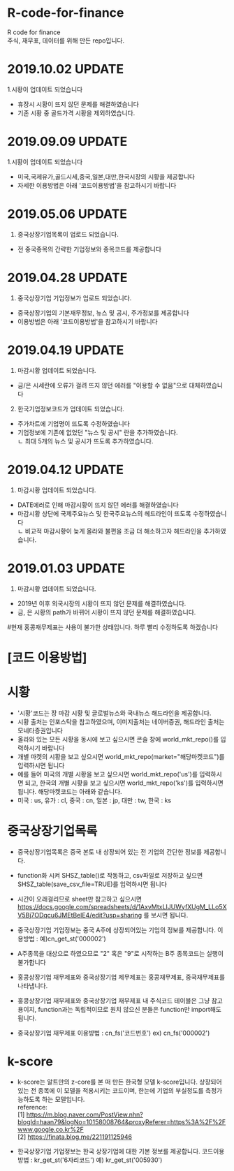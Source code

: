 # R-code-for-finance
R code for finance <br>
주식, 재무표, 데이터를 위해 만든 repo입니다. 

# 2019.10.02 UPDATE
1.시황이 업데이트 되었습니다
- 휴장시 시황이 뜨지 않던 문제를 해결하였습니다 <br>
- 기존 시황 중 골드가격 시황을 제외하였습니다. <br>

# 2019.09.09 UPDATE
1.시황이 업데이트 되었습니다
- 미국,국제유가,골드시세,중국,일본,대만,한국시장의 시황을 제공합니다 <br>
- 자세한 이용방법은 아래 '코드이용방법'을 참고하시기 바랍니다 <br>

# 2019.05.06 UPDATE
1. 중국상장기업목록이 업로드 되었습니다.
- 전 중국종목의 간략한 기업정보와 종목코드를 제공합니다 <br>

# 2019.04.28 UPDATE
1. 중국상장기업 기업정보가 업로드 되었습니다.
- 중국상장기업의 기본재무정보, 뉴스 및 공시, 주가정보를 제공합니다 <br>
- 이용방법은 아래 '코드이용방법'을 참고하시기 바랍니다 <br>

# 2019.04.19 UPDATE
1. 마감시황 업데이트 되었습니다.
- 금/은 시세란에 오류가 걸려 뜨지 않던 에러를 "이용할 수 없음"으로 대체하였습니다 <br>

2. 한국기업정보코드가 업데이트 되었습니다.
- 주가차트에 기업명이 뜨도록 수정하였습니다 <br>
- 기업정보에 기존에 없었던 "뉴스 및 공시" 란을 추가하였습니다.<br>
  ㄴ 최대 5개의 뉴스 및 공시가 뜨도록 추가하였습니다.<br>

# 2019.04.12 UPDATE
1. 마감시황 업데이트 되었습니다.
- DATE에러로 인해 마감시황이 뜨지 않던 에러를 해결하였습니다 <br>
- 마감시황 상단에 국제주요뉴스 및 한국주요뉴스의 헤드라인이 뜨도록 수정하였습니다<br> 
  ㄴ 비교적 마감시황이 늦게 올라와 불편을 조금 더 해소하고자 헤드라인을 추가하였습니다.<br>

# 2019.01.03 UPDATE
1. 마감시황 업데이트 되었습니다.
- 2019년 이후 외국시장의 시황이 뜨지 않던 문제를 해결하였습니다.<br>
- 금, 은 시황의 path가 바뀌어 시황이 뜨지 않던 문제를 해결하였습니다. <br>

#현재 홍콩재무제표는 사용이 불가한 상태입니다. 하루 빨리 수정하도록 하겠습니다 <br>

# [코드 이용방법]
# 시황
- '시황'코드는 장 마감 시황 및 글로벌뉴스와 국내뉴스 해드라인을 제공합니다. <br>
- 시황 출처는 인포스탁을 참고하였으며, 이미지출처는 네이버증권, 해드라인 출처는 모네타증권입니다 <br>
- 올라와 있는 모든 시황을 동시에 보고 싶으시면 콘솔 창에 world_mkt_repo()를 입력하시기 바랍니다 <br>
- 개별 마켓의 시황을 보고 싶으시면 world_mkt_repo(market="해당마켓코드")를 입력하시면 됩니다 <br>
- 예를 들어 미국의 개별 시황을 보고 싶으시면 world_mkt_repo('us')를 입력하시면 되고, 한국의 개별 시황을 보고 싶으시면 world_mkt_repo('ks')를 입력하시면 됩니다. 해당마켓코드는 아래와 같습니다. <br>
- 미국 : us, 유가 : cl, 중국 : cn, 일본 : jp, 대만 : tw, 한국 : ks <br>

# 중국상장기업목록
- 중국상장기업목록은 중국 본토 내 상장되어 있는 전 기업의 간단한 정보를 제공합니다. <br>
- function화 시켜 SHSZ_table()로 작동하고, csv파일로 저장하고 싶으면 SHSZ_table(save_csv_file=TRUE)를 입력하시면 됩니다 <br>
- 시간이 오래걸리므로 sheet만 참고하고 싶으시면 https://docs.google.com/spreadsheets/d/1AxvMtxLIJUWyfXUgM_LLo5XV5Bj7ODqcu6JMEtBelE4/edit?usp=sharing 를 보시면 됩니다.

- 중국상장기업 기업정보는 중국 A주에 상장되어있는 기업의 정보를 제공합니다. 이용방법 : 예)cn_get_st('000002') <br>
- A주종목을 대상으로 하였으므로 "2" 혹은 "9"로 시작하는 B주 종목코드는 실행이 불가합니다 <br>
- 홍콩상장기업 재무제표와 중국상장기업 제무제표는 홍콩재무제표, 중국재무제표를 나타냅니다. <br>

- 홍콩상장기업 재무제표와 중국상장기업 재무제표 내 주식코드 테이블은 그냥 참고용이지, function과는 독립적이므로 원치 않으신 분들은 function만 import해도 됩니다. <br>

- 중국상장기업 재무제표 이용방법 : cn_fs('코드번호') ex) cn_fs('000002') <br>

# k-score
- k-score는 알트만의 z-core를 본 떠 만든 한국형 모델 k-score입니다. 상장되어 있는 전 종목에 이 모델을 적용시키는 코드이며, 한눈에 기업의 부실정도를 측정가능하도록 하는 모델입니다.<br>
reference: <br>
[1] https://m.blog.naver.com/PostView.nhn?blogId=haan79&logNo=10158008764&proxyReferer=https%3A%2F%2Fwww.google.co.kr%2F<br>
[2] https://finata.blog.me/221191125946

- 한국상장기업 기업정보는 한국 상장기업에 대한 기본 정보를 제공합니다. 코드이용방법 : kr_get_st('6자리코드') 예) kr_get_st('005930')<br>

